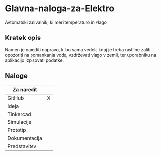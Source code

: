 # Glavna-naloga-za-Elektro
Avtomatski zalivalnik, ki meri temperaturo in vlago

## Kratek opis
Namen je narediti napravo, ki bo sama vedela kdaj je treba rastline zaliti, 
opozoriti na pomankanja vode, vzdrževati vlago v zemli,
ter uporabniku na aplikacijo izpisovati podatke.



## Naloge
|     Za naredit       |        |
|-------------------|:---------------|
|  GitHub        |    X          |
|  Ideja       |            | 
|  Tinkercad       |            |         
|  Simulacije    |             |         
|  Prototip       |            |    
|  Dokumentacija       |            |   
|  Predstavitev       |            |    
